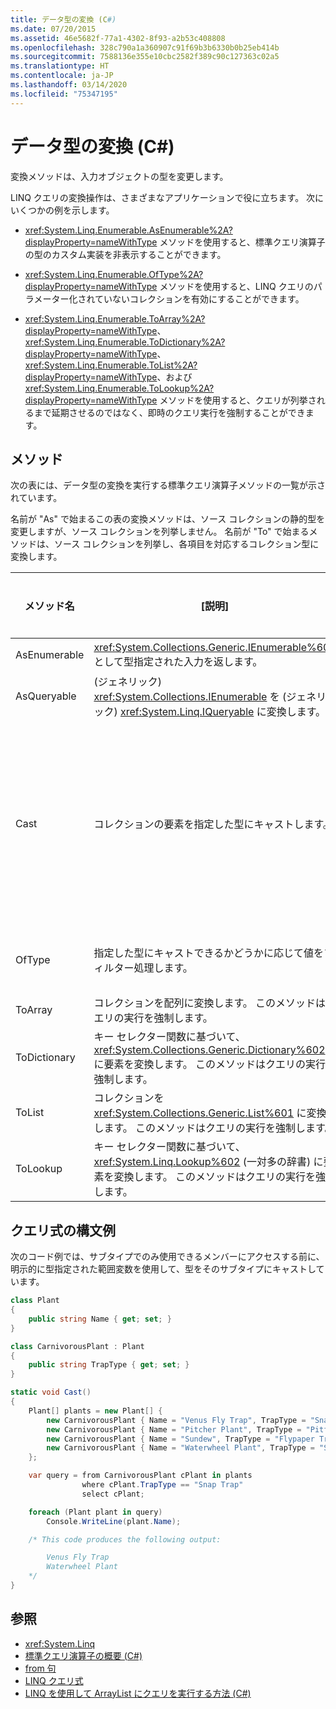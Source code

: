 ```yaml
---
title: データ型の変換 (C#)
ms.date: 07/20/2015
ms.assetid: 46e5682f-77a1-4302-8f93-a2b53c408808
ms.openlocfilehash: 328c790a1a360907c91f69b3b6330b0b25eb414b
ms.sourcegitcommit: 7588136e355e10cbc2582f389c90c127363c02a5
ms.translationtype: HT
ms.contentlocale: ja-JP
ms.lasthandoff: 03/14/2020
ms.locfileid: "75347195"
---
```

# <a name="converting-data-types-c"></a>データ型の変換 (C#)
変換メソッドは、入力オブジェクトの型を変更します。

 LINQ クエリの変換操作は、さまざまなアプリケーションで役に立ちます。 次にいくつかの例を示します。

- <xref:System.Linq.Enumerable.AsEnumerable%2A?displayProperty=nameWithType> メソッドを使用すると、標準クエリ演算子の型のカスタム実装を非表示することができます。

- <xref:System.Linq.Enumerable.OfType%2A?displayProperty=nameWithType> メソッドを使用すると、LINQ クエリのパラメーター化されていないコレクションを有効にすることができます。

- <xref:System.Linq.Enumerable.ToArray%2A?displayProperty=nameWithType>、<xref:System.Linq.Enumerable.ToDictionary%2A?displayProperty=nameWithType>、<xref:System.Linq.Enumerable.ToList%2A?displayProperty=nameWithType>、および <xref:System.Linq.Enumerable.ToLookup%2A?displayProperty=nameWithType> メソッドを使用すると、クエリが列挙されるまで延期させるのではなく、即時のクエリ実行を強制することができます。

## <a name="methods"></a>メソッド
 次の表には、データ型の変換を実行する標準クエリ演算子メソッドの一覧が示されています。

 名前が "As" で始まるこの表の変換メソッドは、ソース コレクションの静的型を変更しますが、ソース コレクションを列挙しません。 名前が "To" で始まるメソッドは、ソース コレクションを列挙し、各項目を対応するコレクション型に変換します。

|メソッド名|[説明]|C# のクエリ式の構文|説明|
|-----------------|-----------------|---------------------------------|----------------------|
|AsEnumerable|<xref:System.Collections.Generic.IEnumerable%601> として型指定された入力を返します。|該当しない。|<xref:System.Linq.Enumerable.AsEnumerable%2A?displayProperty=nameWithType>|
|AsQueryable|(ジェネリック) <xref:System.Collections.IEnumerable> を (ジェネリック) <xref:System.Linq.IQueryable> に変換します。|該当しない。|<xref:System.Linq.Queryable.AsQueryable%2A?displayProperty=nameWithType>|
|Cast|コレクションの要素を指定した型にキャストします。|明示的に型指定された範囲変数を使用します。 次に例を示します。<br /><br /> `from string str in words`|<xref:System.Linq.Enumerable.Cast%2A?displayProperty=nameWithType><br /><br /> <xref:System.Linq.Queryable.Cast%2A?displayProperty=nameWithType>|
|OfType|指定した型にキャストできるかどうかに応じて値をフィルター処理します。|該当しない。|<xref:System.Linq.Enumerable.OfType%2A?displayProperty=nameWithType><br /><br /> <xref:System.Linq.Queryable.OfType%2A?displayProperty=nameWithType>|
|ToArray|コレクションを配列に変換します。 このメソッドはクエリの実行を強制します。|該当しない。|<xref:System.Linq.Enumerable.ToArray%2A?displayProperty=nameWithType>|
|ToDictionary|キー セレクター関数に基づいて、<xref:System.Collections.Generic.Dictionary%602> に要素を変換します。 このメソッドはクエリの実行を強制します。|該当しない。|<xref:System.Linq.Enumerable.ToDictionary%2A?displayProperty=nameWithType>|
|ToList|コレクションを <xref:System.Collections.Generic.List%601> に変換します。 このメソッドはクエリの実行を強制します。|該当しない。|<xref:System.Linq.Enumerable.ToList%2A?displayProperty=nameWithType>|
|ToLookup|キー セレクター関数に基づいて、<xref:System.Linq.Lookup%602> (一対多の辞書) に要素を変換します。 このメソッドはクエリの実行を強制します。|該当しない。|<xref:System.Linq.Enumerable.ToLookup%2A?displayProperty=nameWithType>|

## <a name="query-expression-syntax-example"></a>クエリ式の構文例

次のコード例では、サブタイプでのみ使用できるメンバーにアクセスする前に、明示的に型指定された範囲変数を使用して、型をそのサブタイプにキャストしています。

```csharp
class Plant
{
    public string Name { get; set; }
}

class CarnivorousPlant : Plant
{
    public string TrapType { get; set; }
}

static void Cast()
{
    Plant[] plants = new Plant[] {
        new CarnivorousPlant { Name = "Venus Fly Trap", TrapType = "Snap Trap" },
        new CarnivorousPlant { Name = "Pitcher Plant", TrapType = "Pitfall Trap" },
        new CarnivorousPlant { Name = "Sundew", TrapType = "Flypaper Trap" },
        new CarnivorousPlant { Name = "Waterwheel Plant", TrapType = "Snap Trap" }
    };

    var query = from CarnivorousPlant cPlant in plants
                where cPlant.TrapType == "Snap Trap"
                select cPlant;

    foreach (Plant plant in query)
        Console.WriteLine(plant.Name);

    /* This code produces the following output:

        Venus Fly Trap
        Waterwheel Plant
    */
}
```

## <a name="see-also"></a>参照

- <xref:System.Linq>
- [標準クエリ演算子の概要 (C#)](./standard-query-operators-overview.md)
- [from 句](../../../language-reference/keywords/from-clause.md)
- [LINQ クエリ式](../../../linq/index.md)
- [LINQ を使用して ArrayList にクエリを実行する方法 (C#)](./how-to-query-an-arraylist-with-linq.md)
